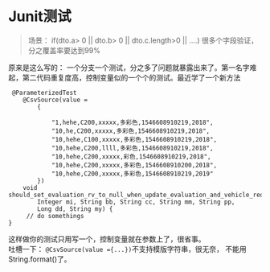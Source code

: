 # Junit测试

> 场景： if(dto.a> 0 || dto.b> 0 || dto.c.length>0 || ....)  很多个字段验证， 分之覆盖率要达到99%

原来是这么写的： 一个分支一个测试，分之多了问题就暴露出来了。第一名字难起，第二代码重复度高，控制变量似的一个个的测试。最近学了一个新方法
```
 @ParameterizedTest
    @CsvSource(value =
        {
          
            "1,hehe,C200,xxxxx,多彩色,1546608910219,2018",
            "10,he,C200,xxxxx,多彩色,1546608910219,2018",
            "10,hehe,C100,xxxxx,多彩色,1546608910219,2018",
            "10,hehe,C200,llll,多彩色,1546608910219,2018",
            "10,hehe,C200,xxxxx,彩色,1546608910219,2018",
            "10,hehe,C200,xxxxx,多彩色,1546608910200,2018",
            "10,hehe,C200,xxxxx,多彩色,1546608910219,2019"
        })
    void should_set_evaluation_rv_to_null_when_update_evaluation_and_vehicle_required_fields(
        Integer mi, String bb, String cc, String mm, String pp,
        Long dd, String my) {
     // do somethings
}
```
这样做你的测试只用写一个，控制变量就在参数上了，很省事。  
吐槽一下： `@CsvSource(value ={...})`不支持模版字符串，很无奈， 不能用 String.format()了。